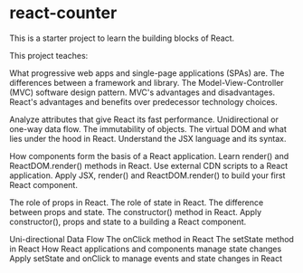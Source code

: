 # react-counter

This is a starter project to learn the building blocks of React.

This project teaches:

What progressive web apps and single-page applications (SPAs) are.
The differences between a framework and library.
The Model-View-Controller (MVC) software design pattern.
MVC's advantages and disadvantages.
React's advantages and benefits over predecessor technology choices.

Analyze attributes that give React its fast performance.
Unidirectional or one-way data flow.
The immutability of objects.
The virtual DOM and what lies under the hood in React.
Understand the JSX language and its syntax.

How components form the basis of a React application.
Learn render() and ReactDOM.render() methods in React.
Use external CDN scripts to a React application.
Apply JSX, render() and ReactDOM.render() to build your first React component.

The role of props in React.
The role of state in React.
The difference between props and state.
The constructor() method in React.
Apply constructor(), props and state to a building a React component.

Uni-directional Data Flow
The onClick method in React
The setState method in React
How React applications and components manage state changes
Apply setState and onClick to manage events and state changes in React
